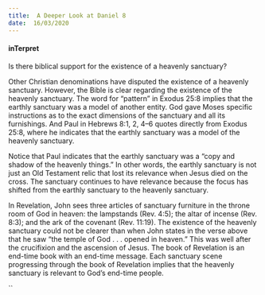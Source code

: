 ```yaml
---
title:  A Deeper Look at Daniel 8
date:  16/03/2020
---
```


#### inTerpret

Is there biblical support for the existence of a heavenly sanctuary?

Other Christian denominations have disputed the existence of a heavenly sanctuary. However, the Bible is clear regarding the existence of the heavenly sanctuary. The word for “pattern” in Exodus 25:8 implies that the earthly sanctuary was a model of another entity. God gave Moses specific instructions as to the exact dimensions of the sanctuary and all its furnishings. And Paul in Hebrews 8:1, 2, 4–6 quotes directly from Exodus 25:8, where he indicates that the earthly sanctuary was a model of the heavenly sanctuary.

Notice that Paul indicates that the earthly sanctuary was a “copy and shadow of the heavenly things.” In other words, the earthly sanctuary is not just an Old Testament relic that lost its relevance when Jesus died on the cross. The sanctuary continues to have relevance because the focus has shifted from the earthly sanctuary to the heavenly sanctuary.

In Revelation, John sees three articles of sanctuary furniture in the throne room of God in heaven: the lampstands (Rev. 4:5); the altar of incense (Rev. 8:3); and the ark of the covenant (Rev. 11:19). The existence of the heavenly sanctuary could not be clearer than when John states in the verse above that he saw “the temple of God . . . opened in heaven.” This was well after the crucifixion and the ascension of Jesus. The book of Revelation is an end-time book with an end-time message. Each sanctuary scene progressing through the book of Revelation implies that the heavenly sanctuary is relevant to God’s end-time people.

``